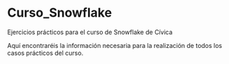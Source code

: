 # Curso_Snowflake
Ejercicios prácticos para el curso de Snowflake de Cívica

Aquí encontraréis la información necesaria para la realización de todos los casos prácticos del curso.


